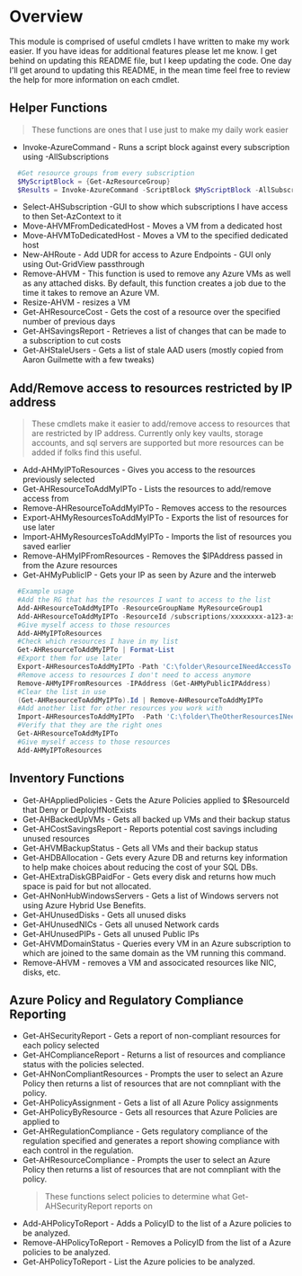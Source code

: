 # Overview

This module is comprised of useful cmdlets I have written to make my work easier. If you have ideas for additional features please let me know. I get behind on updating this README file, but I keep updating the code. One day I'll get around to updating this README, in the mean time feel free to review the help for more information on each cmdlet.

## Helper Functions

> These functions are ones that I use just to make my daily work easier

- Invoke-AzureCommand - Runs a script block against every subscription using -AllSubscriptions

```PowerShell
  #Get resource groups from every subscription
  $MyScriptBlock = {Get-AzResourceGroup}
  $Results = Invoke-AzureCommand -ScriptBlock $MyScriptBlock -AllSubscriptions
```

- Select-AHSubscription -GUI to show which subscriptions I have access to then Set-AzContext to it
- Move-AHVMFromDedicatedHost - Moves a VM from a dedicated host
- Move-AHVMToDedicatedHost - Moves a VM to the specified dedicated host
- New-AHRoute - Add UDR for access to Azure Endpoints - GUI only using Out-GridView passthrough
- Remove-AHVM - This function is used to remove any Azure VMs as well as any attached disks. By default, this function creates a job due to the time it takes to remove an Azure VM.
- Resize-AHVM - resizes a VM
- Get-AHResourceCost - Gets the cost of a resource over the specified number of previous days
- Get-AHSavingsReport - Retrieves a list of changes that can be made to a subscription to cut costs
- Get-AHStaleUsers - Gets a list of stale AAD users (mostly copied from Aaron Guilmette with a few tweaks)

## Add/Remove access to resources restricted by IP address

> These cmdlets make it easier to add/remove access to resources that are restricted by IP address. Currently only key vaults, storage accounts, and sql servers are supported but more resources can be added if folks find this useful.

- Add-AHMyIPToResources - Gives you access to the resources previously selected
- Get-AHResourceToAddMyIPTo - Lists the resources to add/remove access from
- Remove-AHResourceToAddMyIPTo - Removes access to the resources
- Export-AHMyResourcesToAddMyIPTo - Exports the list of resources for use later
- Import-AHMyResourcesToAddMyIPTo - Imports the list of resources you saved earlier
- Remove-AHMyIPFromResources - Removes the \$IPAddress passed in from the Azure resources
- Get-AHMyPublicIP - Gets your IP as seen by Azure and the interweb

```PowerShell
  #Example usage
  #Add the RG that has the resources I want to access to the list
  Add-AHResourceToAddMyIPTo -ResourceGroupName MyResourceGroup1
  Add-AHResourceToAddMyIPTo -ResourceId /subscriptions/xxxxxxxx-a123-asdf-1234-123456abcdef/resourceGroups/Test1RG/providers/Microsoft.KeyVault/vaults/KV5
  #Give myself access to those resources
  Add-AHMyIPToResources
  #Check which resources I have in my list
  Get-AHResourceToAddMyIPTo | Format-List
  #Export them for use later
  Export-AHResourcesToAddMyIPTo -Path 'C:\folder\ResourceINeedAccessTo.csv'
  #Remove access to resources I don't need to access anymore
  Remove-AHMyIPFromResources -IPAddress (Get-AHMyPublicIPAddress)
  #Clear the list in use
  (Get-AHResourceToAddMyIPTo).Id | Remove-AHResourceToAddMyIPTo
  #Add another list for other resources you work with
  Import-AHResourcesToAddMyIPTo  -Path 'C:\folder\TheOtherResourcesINeedAccessTo.csv'
  #Verify that they are the right ones
  Get-AHResourceToAddMyIPTo
  #Give myself access to those resources
  Add-AHMyIPToResources
```

## Inventory Functions

- Get-AHAppliedPolicies - Gets the Azure Policies applied to \$ResourceId that Deny or DeployIfNotExists
- Get-AHBackedUpVMs - Gets all backed up VMs and their backup status
- Get-AHCostSavingsReport - Reports potential cost savings including unused resources
- Get-AHVMBackupStatus - Gets all VMs and their backup status
- Get-AHDBAllocation - Gets every Azure DB and returns key information to help make choices about reducing the cost of your SQL DBs.
- Get-AHExtraDiskGBPaidFor - Gets every disk and returns how much space is paid for but not allocated.
- Get-AHNonHubWindowsServers - Gets a list of Windows servers not using Azure Hybrid Use Benefits.
- Get-AHUnusedDisks - Gets all unused disks
- Get-AHUnusedNICs - Gets all unused Network cards
- Get-AHUnusedPIPs - Gets all unused Public IPs
- Get-AHVMDomainStatus - Queries every VM in an Azure subscription to which are joined to the same domain as the VM running this command.
- Remove-AHVM - removes a VM and associcated resources like NIC, disks, etc.

## Azure Policy and Regulatory Compliance Reporting

- Get-AHSecurityReport - Gets a report of non-compliant resources for each policy selected
- Get-AHComplianceReport - Returns a list of resources and compliance status with the policies selected.
- Get-AHNonCompliantResources - Prompts the user to select an Azure Policy then returns a list of resources that are not comnpliant with the policy.
- Get-AHPolicyAssignment - Gets a list of all Azure Policy assignments
- Get-AHPolicyByResource - Gets all resources that Azure Policies are applied to
- Get-AHRegulationCompliance - Gets regulatory compliance of the regulation specified and generates a report showing compliance with each control in the regulation.
- Get-AHResourceCompliance - Prompts the user to select an Azure Policy then returns a list of resources that are not comnpliant with the policy.
  > These functions select policies to determine what Get-AHSecurityReport reports on
- Add-AHPolicyToReport - Adds a PolicyID to the list of a Azure policies to be analyzed.
- Remove-AHPolicyToReport - Removes a PolicyID from the list of a Azure policies to be analyzed.
- Get-AHPolicyToReport - List the Azure policies to be analyzed.

